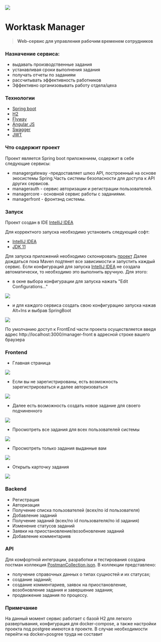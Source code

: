 <img src="pic/logo_small.png">


# Worktask Manager
> #### Web-сервис для управления рабочим временем сотрудников
### Назначение сервиса:
- выдавать производственные задания
- устанавливая сроки выполнения задания
- получать отчеты по заданиям
- рассчитывать эффективность работников
- Эффективно организовывать работу отдела/цеха

### Технологии
- [Spring boot](https://spring.io/projects/spring-boot)
- [H2](https://www.baeldung.com/spring-boot-h2-database)
- [Flyway](https://www.baeldung.com/database-migrations-with-flyway)
- [Angular JS](https://angularjs.org/)
- [Swagger](https://habr.com/ru/post/541592/)
- [JWT](https://jwt.io/)

### Что содержит проект
Проект является Spring boot приложением, содержит в себе следующие сервисы:
- managergateway -предоставляет шлюз API, построенный на основе экосистемы Spring.Часть системы безопасности для доступа к API других сервисов.
- managerauth - сервис авторизации и регистрации пользователей.
- managercore - основной сервис работы с заданиями.
- managerfront - фронтэнд системы.

### Запуск
Проект создан в IDE [IntelliJ IDEA](https://www.jetbrains.com/idea/)

Для корректного запуска необходимо установить следующий софт:

- [IntelliJ IDEA](https://www.jetbrains.com/idea/)
- [JDK 11](https://www.oracle.com/java/technologies/javase/jdk11-archive-downloads.html)


Для запуска приложений необходимо склонировать [проект](https://github.com/Fairness2/work_task_manager)
Далее дождаться пока Maven подтянет все зависимости и запустить каждый сервис.
Если конфигураций для запуска [IntelliJ IDEA](https://www.jetbrains.com/idea/) не создала автоматически, то необходимо это выполнить вручную. Для этого:
- в окне выбора конфигурации для запуска нажать "Edit Configurations..."

<img src="pic/scr1.png">

- и для каждого сервиса создать свою конфигурацию запуска нажав Alt+Ins и выбрав SpringBoot

<img src="pic/scr2.png">

По умолчанию доступ к FrontEnd части проекта осуществляется введя адрес http://localhost:3000/manager-front в адресной строке вашего браузера

### Frontend

- Главная страница

<img src="pic/main.png">

- Если вы не зарегистрированы, есть возможность зарегистрироваться и далее авторизоваться

<img src="pic/register.png">

- Далее есть возможность создать новое задание для своего подчиненного

<img src="pic/newTask.png">

- Просмотреть все задания для всех пользователей системы

<img src="pic/allTasks.png">

- Просмотреть только задания выданные вам

<img src="pic/myTasks.png">

- Открыть карточку задания

<img src="pic/singleTask.png">


### Backend

- Регистрация
- Авторизация
- Получение списка пользователей (всех/по id пользователя)
- Добавление заданий
- Получение заданий (всех/по id пользователя/по id задания)
- Изменение статусов заданий
- Заявки на приостановление/возобновление заданий
- Добавление комментариев

### API

Для комфортной интеграции, разработки и тестирования создана постман коллекция [PostmanCollection.json](PostmanCollection.json).
В коллекции представлено:
- получение справочных данных о типах сущностей и их статусах;
- создание заданий;
- создание комментариев, заявок на приостановление, возобновление задания и завершение задания;
- продвижение задания по процессу.

### Примечание

На данный момент сервис работает с базой H2 для легкого развертывания, конфигурация для docker-compose, а также настройки проекта под postgree имеются в проекте. В случае необходимости перейти на docker+posgree труда не составит